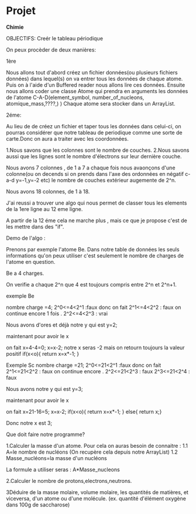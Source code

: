 # Projet

****Chimie****

OBJECTIFS: Creér le tableau périodique


On peux procèder de deux manières:



1ère

Nous allons tout d'abord créez un fichier données(ou plusieurs fichiers données) dans lequel(s) on va entrer tous les données de chaque atome.
Puis on à l'aide d'un Buffered reader nous allons lire ces données.
Ensuite nous allons coder une classe Atome qui prendra en arguments les données de l'atome C-A-D(element_symbol, number_of_nucleons, atomique_mass,????,) )
Chaque atome sera stocker dans un ArrayList.



2éme:

Au lieu de de créez un fichier et taper tous les données dans celui-ci, on pourras considérer que notre tableau de periodique comme une sorte de carte.Donc on aura a traiter avec les coordonnées.

1.Nous savons que les colonnes sont le nombre de couches.
2.Nous savons aussi que les lignes sont le nombre d'électrons sur leur dernière couche.

Nous avons 7 colonnes , de 1 a 7 a chaque fois nous avaonçons d'une colonne(ou on decends si on prends dans l'axe des ordonnées en négatif c-a-d y=-1,y=-2 etc) le nombre de couches extérieur augemente de 2^n.

Nous avons 18 colonnes, de 1 à 18.

J'ai reussi a trouver une algo qui nous permet de classer tous les elements de la 1ere ligne au 12 eme ligne.

A partir de la 12 éme cela ne marche plus , mais ce que je propose c'est de les mettre dans des "if".

Demo de l'algo :

Prenons par exemple l'atome Be.
Dans notre table de données les seuls informations qu'on peux utiliser c'est seulement le nombre de charges de l'atome en question.

Be a 4 charges.

On verifie a chaque 2^n que 4 est toujours compris entre 2^n et 2^n+1.

exemple Be

nombre charge =4;
 2^0<=4<2^1 :faux 
 donc on fait
 2^1<=4<2^2 : faux
 on continue encore 1 fois .
 2^2<=4<2^3 : vrai
 
 Nous avons d'ores et déjà notre y qui est y=2;
 
 maintenant pour avoir le x 
 
 on fait x=4-4=0;
         x=x-2;
         notre x seras -2 mais on retourn toujours la valeur positif
         if(x<o){
         return x=x*-1;
          }

Exemple Sc
nombre charge =21;
 2^0<=21<2^1 :faux 
 donc on fait
 2^1<=21<2^2 : faux 
 on continue encore .
 2^2<=21<2^3 : faux
  2^3<=21<2^4 : faux
 
 Nous avons notre y qui est y=3;
 
 maintenant pour avoir le x 
 
 on fait x=21-16=5;
         x=x-2;
         if(x<o){
         return x=x*-1;
          }
          else{
          return x;}
          
Donc notre x est 3;




Que doit faire notre programme?

1.Calculer la masse d'un atome.
Pour cela on auras besoin de connaitre :
1.1 A=le nombre de nucléons (On recupère cela depuis notre ArrayList) 
1.2 Masse_nucléons=la masse d'un nucléons

La formule a utiliser seras : A*Masse_nucleons


2.Calculer le nombre de protons,electrons,neutrons.

3Déduire de la masse molaire, volume molaire, les quantités de matières, et viceversa, d'un atome ou d'une molécule.
(ex. quantité d'élément oxygène dans 100g de saccharose)


